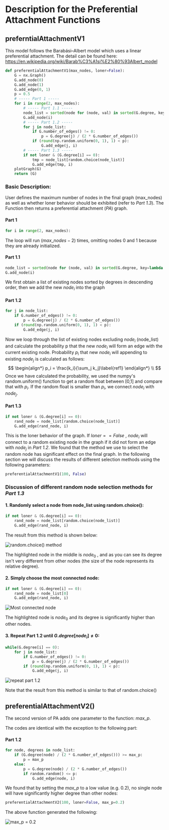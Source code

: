 # Description for the Preferential Attachment Functions

## preferntialAttachmentV1

This model follows the Barabási–Albert model which uses a linear preferential attachment. The detail can be found here: https://en.wikipedia.org/wiki/Barab%C3%A1si%E2%80%93Albert_model

```python
def preferentialAttachmentV1(max_nodes, loner=False):
    G = nx.Graph()
    G.add_node(0)
    G.add_node(1)
    G.add_edge(0, 1)
    p = 0.5
    # ----- Part 1 -----
    for i in range(2, max_nodes):
        # ----- Part 1.1 -----
        node_list = sorted(node for (node, val) in sorted(G.degree, key=lambda x: x[1], reverse=True))
        G.add_node(i)
        # ----- Part 1.2 -----
        for j in node_list:
            if G.number_of_edges() != 0:
                p = G.degree(j) / (2 * G.number_of_edges())
            if (round(np.random.uniform(0, 1), 1) < p):
                G.add_edge(j, i)
        # ----- Part 1.3 -----
        if not loner & (G.degree[i] == 0):
            tmp = node_list[random.choice(node_list)]
            G.add_edge(tmp, i)
    plotGraph(G)
    return (G)
```
### Basic Description:
User defines the maximum number of nodes in the final graph (max_nodes) as well as whether loner behavior should be exhibited (refer to *Part 1.3*). The Function then returns a preferential attachment (*PA*) graph.

#### Part 1
```python
for i in range(2, max_nodes):
```
The loop will run $(max\_nodes - 2)$ times, omitting nodes 0 and 1 because they are already initialized.
#### Part 1.1
```python
node_list = sorted(node for (node, val) in sorted(G.degree, key=lambda x: x[1], reverse=True))
G.add_node(i)
```
We first obtain a list of existing nodes sorted by degrees in descending order, then we add the new $node_i$ into the graph

#### Part 1.2
```python
for j in node_list:
    if G.number_of_edges() != 0:
        p = G.degree(j) / (2 * G.number_of_edges())
    if (round(np.random.uniform(0, 1), 1) < p):
        G.add_edge(j, i)
```
Now we loop through the list of existing nodes excluding $node_i$ (node_list) and calculate the probability p that the new $node_i$ will form an edge with the current existing node.
Probability $p_i$ that new $node_i$ will appending to existing $node_j$ is calculated as follows:
$$
\begin{align*}
p_i = \frac{k_i}{\sum_j k_j}\label{ref1}
\end{align*}
\\
$$
Once we have calculated the probability, we used the numpy's random.uniform() function to get a random float between [0,1] and compare that with $p_i$. If the random float is smaller than $p_i$, we connect $node_i$ with $node_j$.

#### Part 1.3

```python
if not loner & (G.degree[i] == 0):
    rand_node = node_list[random.choice(node_list)]
    G.add_edge(rand_node, i)
```

This is the loner behavior of the graph. If $loner == False$ , $node_i$ will connect to a random existing node in the graph if it did not form an edge with $node_j$ in *Part 1.2*. We found that the method we use to select the random node has significant effect on the final graph. In the following section we will discuss the results of different selection methods using the following parameters:

```python
preferentialAttachmentV1(100, False)
```

### Discussion of different random node selection methods for *Part 1.3*

#### 1. Randomly select a node from node_list using random.choice():

```python
if not loner & (G.degree[i] == 0):
    rand_node = node_list[random.choice(node_list)]
    G.add_edge(rand_node, i)
```

The result from this method is shown below:

![random.choice() method](../graphs/PAv1_graph1.PNG)

The highlighted node in the middle is $node_0$ , and as you can see its degree isn't very different from other nodes (the size of the node represents its relative degree).

#### 2.  Simply choose the most connected node:

```python
if not loner & (G.degree[i] == 0):
    rand_node = node_list[0]
    G.add_edge(rand_node, i)
```

![Most connected node](../graphs/PAv1_graph2.PNG)

The highlighted node is $node_0$ and its degree is significantly higher than other nodes. 

#### 3. Repeat Part 1.2 until $G.degree[node_i] \ne 0$:

```python
while(G.degree[i] == 0):
    for j in node_list:
        if G.number_of_edges() != 0:
            p = G.degree(j) / (2 * G.number_of_edges())
        if (round(np.random.uniform(0, 1), 1) < p):
            G.add_edge(j, i)
```

![repeat part 1.2](../graphs/PAv1_graph3.PNG)

Note that the result from this method is similar to that of random.choice()

## preferentialAttachmentV2()

The second version of PA adds one parameter to the function: *max_p*.

The codes are identical with the exception to the following part:

#### Part 1.2 

```python
for node, degrees in node_list:
    if (G.degree(node) / (2 * G.number_of_edges())) >= max_p:
        p = max_p
    else:
        p = G.degree(node) / (2 * G.number_of_edges())
        if random.random() <= p:
           	G.add_edge(node, i)
```

We found that by setting the *max_p* to a low value (e.g. 0.2), no single node will have significantly higher degree than other nodes:

```python
preferentialAttachmentV2(100, loner=False, max_p=0.2)
```

The above function generated the following:

![max_p = 0.2](../graphs/PAv2_graph1.PNG)

